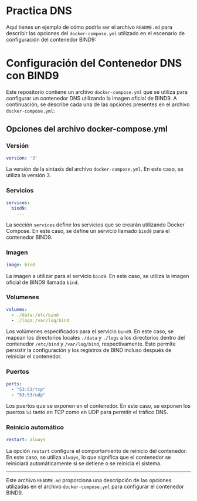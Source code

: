 # Practica DNS
Aquí tienes un ejemplo de cómo podría ser el archivo `README.md` para describir las opciones del `docker-compose.yml` utilizado en el escenario de configuración del contenedor BIND9:

# Configuración del Contenedor DNS con BIND9

Este repositorio contiene un archivo `docker-compose.yml` que se utiliza para configurar un contenedor DNS utilizando la imagen oficial de BIND9. A continuación, se describe cada una de las opciones presentes en el archivo `docker-compose.yml`:

## Opciones del archivo docker-compose.yml

### Versión

```yaml
version: '3'
```

La versión de la sintaxis del archivo `docker-compose.yml`. En este caso, se utiliza la versión 3.

### Servicios

```yaml
services:
  bind9:
    ...
```

La sección `services` define los servicios que se crearán utilizando Docker Compose. En este caso, se define un servicio llamado `bind9` para el contenedor BIND9.

### Imagen

```yaml
image: bind
```

La imagen a utilizar para el servicio `bind9`. En este caso, se utiliza la imagen oficial de BIND9 llamada `bind`.

### Volumenes

```yaml
volumes:
  - ./data:/etc/bind
  - ./logs:/var/log/bind
```

Los volúmenes especificados para el servicio `bind9`. En este caso, se mapean los directorios locales `./data` y `./logs` a los directorios dentro del contenedor `/etc/bind` y `/var/log/bind`, respectivamente. Esto permite persistir la configuración y los registros de BIND incluso después de reiniciar el contenedor.

### Puertos

```yaml
ports:
  - "53:53/tcp"
  - "53:53/udp"
```

Los puertos que se exponen en el contenedor. En este caso, se exponen los puertos `53` tanto en TCP como en UDP para permitir el tráfico DNS.

### Reinicio automático

```yaml
restart: always
```

La opción `restart` configura el comportamiento de reinicio del contenedor. En este caso, se utiliza `always`, lo que significa que el contenedor se reiniciará automáticamente si se detiene o se reinicia el sistema.

---

Este archivo `README.md` proporciona una descripción de las opciones utilizadas en el archivo `docker-compose.yml` para configurar el contenedor BIND9.

